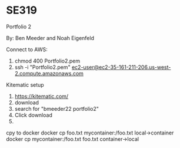 # SE319

Portfolio 2

By: Ben Meeder and Noah Eigenfeld

Connect to AWS: 
1. chmod 400 Portfolio2.pem
2. ssh -i "Portfolio2.pem" ec2-user@ec2-35-161-211-206.us-west-2.compute.amazonaws.com

Kitematic setup
1. https://kitematic.com/
2. download
3. search for "bmeeder22 portfolio2"
4. Click download
5. 

cpy to docker
docker cp foo.txt mycontainer:/foo.txt local->container
docker cp mycontainer:/foo.txt foo.txt container->local